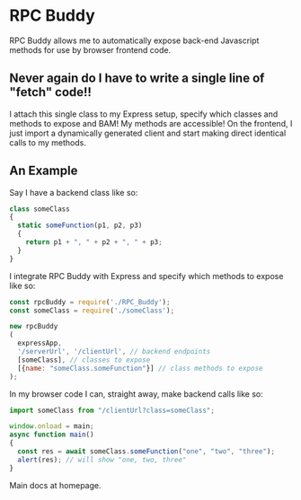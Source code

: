 # RPC Buddy
RPC Buddy allows me to automatically expose back-end Javascript methods for use by browser frontend code.

## Never again do I have to write a single line of "fetch" code!!
I attach this single class to my Express setup, specify which classes and methods to expose and BAM!
My methods are accessible! 
On the frontend, I just import a dynamically generated client and start making direct identical calls to my methods.

## An Example
Say I have a backend class like so:
```javascript
class someClass
{
  static someFunction(p1, p2, p3)
  {
    return p1 + ", " + p2 + ", " + p3;
  }
}
```

I integrate RPC Buddy with Express and specify which methods to expose like so:
```javascript
const rpcBuddy = require('./RPC_Buddy');
const someClass = require('./someClass');

new rpcBuddy
(
  expressApp, 
  '/serverUrl', '/clientUrl', // backend endpoints
  [someClass], // classes to expose
  [{name: "someClass.someFunction"}] // class methods to expose
);
```

In my browser code I can, straight away, make backend calls like so:
```javascript
import someClass from "/clientUrl?class=someClass";

window.onload = main;
async function main()
{
  const res = await someClass.someFunction("one", "two", "three");
  alert(res); // will show "one, two, three"
}
```

Main docs at homepage.